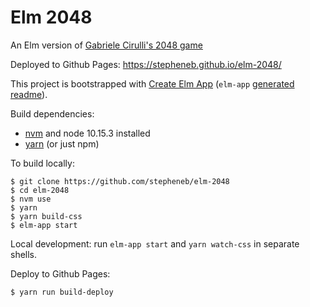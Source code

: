 # Elm 2048

An Elm version of [Gabriele Cirulli's 2048 game](https://github.com/gabrielecirulli/2048)

Deployed to Github Pages: https://stepheneb.github.io/elm-2048/

This project is bootstrapped with [Create Elm App](https://github.com/halfzebra/create-elm-app) (`elm-app` [generated readme](elm-app-readme.md)).

Build dependencies:

- [nvm](https://github.com/nvm-sh/nvm) and node 10.15.3 installed
- [yarn](https://yarnpkg.com) (or just npm)

To build locally:

```
$ git clone https://github.com/stepheneb/elm-2048
$ cd elm-2048
$ nvm use
$ yarn
$ yarn build-css
$ elm-app start
```

Local development: run `elm-app start` and `yarn watch-css` in separate shells.

Deploy to Github Pages:

```
$ yarn run build-deploy
```
